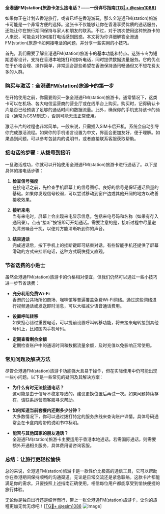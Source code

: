 **全港通FM(station)旅游卡怎么接电话？——一份详尽指南[[TG💪+ @esim1088](https://t.me/s/esim1088)]**

如果你正在计划去香港旅行，或者已经在香港游玩，那么全港通FM(station)旅游卡可能是一个非常方便的选择。这张卡不仅能够让你在香港享受优质的通话服务，还能让你在旅行期间保持与家人和朋友的联系。不过，对于初次使用这种旅游卡的人来说，可能会对如何接打电话感到困惑。本文将为你详细解答全港通FM(station)旅游卡如何接电话的问题，并分享一些实用的小技巧。

首先，我们需要了解全港通FM(station)旅游卡的基本功能和特点。这张卡专为短期游客设计，支持在香港本地拨打和接听电话，同时提供数据流量服务。它的优点在于价格合理、操作简单，非常适合那些希望在香港保持通讯畅通但又不想花费太多的人群。

### **购买与激活：全港通FM(station)旅游卡的第一步**

在开始使用之前，你需要购买一张全港通FM(station)旅游卡。通常情况下，这类卡可以在机场、各大电信运营商的营业厅或在线平台上购买。购买时，记得确认卡片是否已经预装了足够的通话时间和数据流量。此外，确保你的手机支持该卡的频段（通常为GSM制式），否则可能无法正常使用。

激活卡片的过程也非常简单。一般来说，只需插入SIM卡后开机，系统会自动引导你完成激活流程。如果你的手机语言设置为中文，界面会更加友好，便于理解。如果遇到问题，可以参考包装内的说明书，或者直接联系客服获取帮助。

### **接电话的步骤：从拨号到接听**

一旦激活成功，你就可以开始使用全港通FM(station)旅游卡进行通话了。以下是具体的接电话步骤：

1. **检查信号强度**  
   在接电话之前，先检查手机屏幕上的信号图标。良好的信号是保证通话质量的基础。如果你发现信号较弱，可以尝试移动到窗户边或其他开阔的地方以改善接收效果。

2. **接听来电**  
   当有来电时，屏幕上会出现来电显示信息，包括来电号码和名称（如果有存入通讯录）。点击“接听”按钮即可开始通话。需要注意的是，接听过程中尽量避免背景噪音干扰，以便对方能清晰听到你的声音。

3. **结束通话**  
   完成通话后，按下手机上的挂断键即可结束对话。有些智能手机还提供了屏幕滑动的方式来挂断电话，这种方式既快捷又直观。

### **节省话费的小贴士**

虽然全港通FM(station)旅游卡的价格相对便宜，但我们仍然可以通过一些小技巧进一步节省话费：

- **充分利用免费Wi-Fi**  
  香港的公共场所如商场、咖啡馆等普遍覆盖免费Wi-Fi网络。通过这些网络进行视频通话或发送即时消息，可以大幅减少语音通话费用。
  
- **设置呼叫转移**  
  如果担心错过重要电话，可以提前设置呼叫转移功能，将未接来电转接到其他号码上，比如国内手机号码。

- **定期查看剩余余额**  
  定期检查账户中的通话时间和数据流量余额，及时充值以免影响正常使用。

### **常见问题及解决方法**

尽管全港通FM(station)旅游卡功能强大且易于操作，但在实际使用中仍可能出现一些小问题。以下是一些常见的疑问及其解决方案：

- **为什么有时无法接通电话？**  
  这可能是由于信号不稳定导致的。建议更换位置后再试一次。如果问题持续存在，请联系运营商客服寻求帮助。

- **如何知道当前套餐内还剩多少分钟？**  
  大多数情况下，你可以通过拨打特定的服务热线来查询账户详情。具体号码通常会在卡盒内附带的说明书中标明。

- **能否与其他国家的朋友通话？**  
  全港通FM(station)旅游卡主要适用于香港本地通话。若需国际通话，则需要额外开通相关服务，具体费用请咨询客服。

### **总结：让旅行更轻松愉快**

总的来说，全港通FM(station)旅游卡是一款性价比极高的通信工具，它可以帮助你在香港期间保持顺畅的沟通渠道。无论是日常交流还是紧急联络，这款卡片都能满足你的需求。只要按照上述指南正确使用，相信每位用户都能享受到愉快便捷的旅行体验。

无论你是独自出行还是结伴而行，带上一张全港通FM(station)旅游卡，让你的旅程更加无忧无虑吧！[[TG💪+ @esim1088](https://t.me/s/esim1088) ![Image](https://i.postimg.cc/4NQfJmqS/Snipaste-2025-05-13-00-14-12.png)]